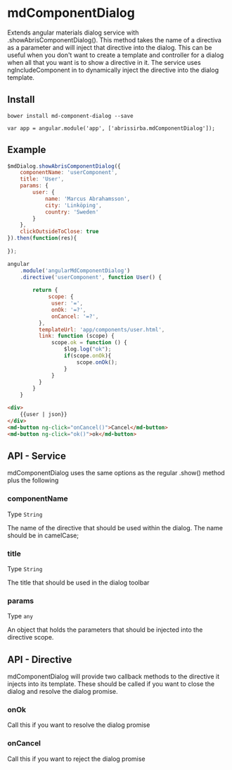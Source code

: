 # mdComponentDialog

Extends angular materials dialog service with .showAbrisComponentDialog(). 
This method takes the name of a directiva as a parameter and will inject that directive into the dialog. 
This can be useful when you don't want to create a template and controller for a dialog when all that you want is to show a directive in it.
The service uses ngIncludeComponent in to dynamically inject the directive into the dialog template.

## Install

```
bower install md-component-dialog --save
```

```
var app = angular.module('app', ['abrissirba.mdComponentDialog']);
```

## Example


```javascript
$mdDialog.showAbrisComponentDialog({
    componentName: 'userComponent',
    title: 'User',
    params: {
        user: {
            name: 'Marcus Abrahamsson',
            city: 'Linköping',
            country: 'Sweden'
        }
    },
    clickOutsideToClose: true
}).then(function(res){
    
});
```

```javascript
angular
    .module('angularMdComponentDialog')
    .directive('userComponent', function User() {
    
        return {
             scope: {
              user: '=',
              onOk: '=?',
              onCancel: '=?',
          },
          templateUrl: 'app/components/user.html',
          link: function (scope) {
              scope.ok = function () {
                  $log.log("ok");
                  if(scope.onOk){
                      scope.onOk();
                  }
              }
          }
        }
    }
```

```html
<div>
    {{user | json}}
</div>
<md-button ng-click="onCancel()">Cancel</md-button>
<md-button ng-click="ok()">ok</md-button>
```

## API - Service

mdComponentDialog uses the same options as the regular .show() method plus the following

### componentName

Type `String`

The name of the directive that should be used within the dialog. The name should be in camelCase;

### title

Type `String`

The title that should be used in the dialog toolbar

### params

Type `any`

An object that holds the parameters that should be injected into the directive scope. 

## API - Directive

mdComponentDialog will provide two callback methods to the directive it injects into its template. These should be called if you want to close the dialog and resolve the dialog promise.

### onOk

Call this if you want to resolve the dialog promise

### onCancel

Call this if you want to reject the dialog promise
